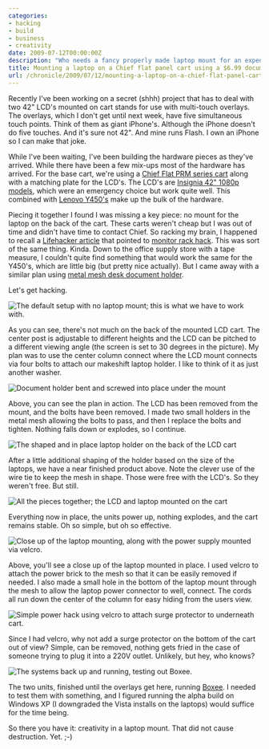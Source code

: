```yaml
---
categories:
- hacking
- build
- business
- creativity
date: 2009-07-12T00:00:00Z
description: "Who needs a fancy properly made laptop mount for an expensive cart when you can make one from a $6.99 document holder?"
title: Mounting a laptop on a Chief flat panel cart using a $6.99 document holder
url: /chronicle/2009/07/12/mounting-a-laptop-on-a-chief-flat-panel-cart-using-a-6-99-document-holder/
---
```


Recently I've been working on a secret (shhh) project that has to deal with two 42" LCD's mounted on cart stands for use with multi-touch overlays. The overlays, which I don't get until next week, have five simultaneous touch points.  Think of them as giant iPhone's. Although the iPhone doesn't do five touches.  And it's sure not 42". And mine runs Flash. I own an iPhone so I can make that joke.

While I've been waiting, I've been building the hardware pieces as they've arrived.  While there have been a few mix-ups most of the hardware has arrived.  For the base cart, we're using a <a href="http://www.chiefmfg.com/productdetail.aspx?MountID=135">Chief Flat PRM series cart</a> along with a matching plate for the LCD's. The LCD's are <a href="http://www.bestbuy.com/site/olspage.jsp?skuId=9155479&type=product&id=1218038552349&ref=06&loc=01&ci_src=14110944&ci_sku=9155479">Insignia 42" 1080p models</a>, which were an emergency choice but work quite well.  This combined with <a href="http://shop.lenovo.com/SEUILibrary/controller/e/web/LenovoPortal/en_US/catalog.workflow:category.details?current-catalog-id=12F0696583E04D86B9B79B0FEC01C087&current-category-id=7C4E1F0327214275A6FBC5F28E18A715">Lenovo Y450's</a> make up the bulk of the hardware.

Piecing it together I found I was missing a key piece: no mount for the laptop on the back of the cart.  These carts weren't cheap but I was out of time and didn't have time to contact Chief. So racking my brain, I happened to recall a <a href="http://lifehacker.com/5161054/diy-laptop-rack-hack-turns-your-monitor-into-an-imac">Lifehacker article</a> that pointed to <a href="http://www.instructables.com/id/MacBookiMac_Rack_Hack/">monitor rack hack</a>.  This was sort of the same thing.  Kinda.  Down to the office supply store with a tape measure, I couldn't quite find something that would work the same for the Y450's, which are little big (but pretty nice actually).  But I came away with a similar plan using <a href="http://www.officemax.com/catalog/sku.jsp?productId=prod2520116">metal mesh desk document holder</a>.

Let's get hacking.

<img src="/images/blog/2009/07/step-1-LPM.jpg" alt="The default setup with no laptop mount; this is what we have to work with.">

As you can see, there's not much on the back of the mounted LCD cart.  The center post is adjustable to different heights and the LCD can be pitched to a different viewing angle (the screen is set to 30 degrees in the picture).  My plan was to use the center column connect where the LCD mount connects via four bolts to attach our makeshift laptop holder.  I like to think of it as just another washer.

<img src="/images/blog/2009/07/step-2-LPM.jpg" alt="Document holder bent and screwed into place under the mount">

Above, you can see the plan in action.  The LCD has been removed from the mount, and the bolts have been removed.  I made two small holders in the metal mesh allowing the bolts to pass, and then I replace the bolts and tighten.  Nothing falls down or explodes, so I continue.

<img src="/images/blog/2009/07/step-3-LPM.jpg" alt="The shaped and in place laptop holder on the back of the LCD cart">

After a little additional shaping of the holder based on the size of the laptops, we have a near finished product above.  Note the clever use of the wire tie to keep the mesh in shape.  Those were free with the LCD's.  So they weren't free.  But still.

<img src="/images/blog/2009/07/step-4-LPM.jpg" alt="All the pieces together; the LCD and laptop mounted on the cart">

Everything now in place, the units power up, nothing explodes, and the cart remains stable.  Oh so simple, but oh so effective.

<img src="/images/blog/2009/07/step-5-LPM.jpg" alt="Close up of the laptop mounting, along with the power supply mounted via velcro.">

Above, you'll see a close up of the laptop mounted in place.  I used velcro to attach the power brick to the mesh so that it can be easily removed if needed.  I also made a small hole in the bottom of the laptop mount through the mesh to allow the laptop power connector to well, connect. The cords all run down the center of the column for easy hiding from the users view.

<img src="/images/blog/2009/07/step-5a-LPM.jpg" alt="Simple power hack using velcro to attach surge protector to underneath cart.">

Since I had velcro, why not add a surge protector on the bottom of the cart out of view?  Simple, can be removed, nothing gets fried in the case of someone trying to plug it into a 220V outlet.  Unlikely, but hey, who knows?

<img src="/images/blog/2009/07/step-6-LPM.jpg" alt="The systems back up and running, testing out Boxee.">

The two units, finished until the overlays get here, running <a href="http://boxee.tv/">Boxee</a>. I needed to test them with something, and I figured running the alpha build on Windows XP (I downgraded the Vista installs on the laptops) would suffice for the time being.

So there you have it: creativity in a laptop mount.  That did not cause destruction.  Yet. ;-)
